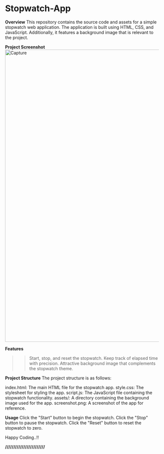 # Stopwatch-App

**Overview**
This repository contains the source code and assets for a simple stopwatch web application. The application is built using HTML, CSS, and JavaScript. Additionally, it features a background image that is relevant to the project.

**Project Screenshot**
<img width="959" alt="Capture" src="https://github.com/saikiran-C6/Stopwatch-App/assets/145908460/346e8933-bb0f-47b7-8087-f9d2064c85db">

**Features**
>> Start, stop, and reset the stopwatch.
>> Keep track of elapsed time with precision.
>> Attractive background image that complements the stopwatch theme.

**Project Structure**
The project structure is as follows:

index.html: The main HTML file for the stopwatch app.
style.css: The stylesheet for styling the app.
script.js: The JavaScript file containing the stopwatch functionality.
assets/: A directory containing the background image used for the app.
screenshot.png: A screenshot of the app for reference.

**Usage**
Click the "Start" button to begin the stopwatch.
Click the "Stop" button to pause the stopwatch.
Click the "Reset" button to reset the stopwatch to zero.

Happy Coding..!!

****////////////////////////****
